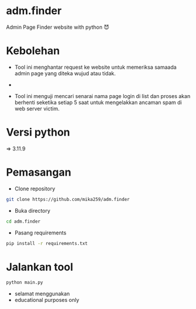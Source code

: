 # adm.finder
Admin Page Finder website with python 😈

# Kebolehan
- Tool ini menghantar request ke website untuk memeriksa samaada admin page yang diteka wujud atau tidak.

- 
- Tool ini menguji mencari senarai nama page login di list dan proses akan berhenti seketika setiap 5 saat untuk mengelakkan ancaman spam di web server victim.

# Versi python
=> 3.11.9

# Pemasangan
- Clone repository
```bash
git clone https://github.com/mika259/adm.finder
```

- Buka directory
```bash
cd adm.finder
```

- Pasang requirements
```bash
pip install -r requirements.txt
```

# Jalankan tool
```bash
python main.py
```

- selamat menggunakan
- educational purposes only
